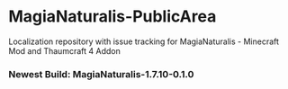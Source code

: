 # MagiaNaturalis-PublicArea
Localization repository with issue tracking for MagiaNaturalis - Minecraft Mod and Thaumcraft 4 Addon

### Newest Build: MagiaNaturalis-1.7.10-0.1.0
